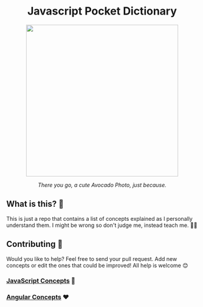 <h1 align="center">Javascript Pocket Dictionary</h1>

<div align="center">
    <img src="https://res.cloudinary.com/teepublic/image/private/s--v_WFc6GC--/t_Preview/b_rgb:9cb58c,c_limit,f_jpg,h_630,q_90,w_630/v1486560585/production/designs/1194988_1.jpg" width="400"/>
  <br>
  <p>
    <em>There you go, a cute Avocado Photo, just because.
    </em>
  </p>
</div>

## What is this? 🤔
This is just a repo that contains a list of concepts explained as I personally understand them. I might be wrong so don't judge me, instead teach me. 👩‍🏫

## Contributing 🙋
Would you like to help? Feel free to send your pull request. Add new concepts or edit the ones that could be improved! All help is welcome 😊

### <a href="javascript.md">JavaScript Concepts</a> 💛

### <a href="angular.md">Angular Concepts</a> ️️️❤
